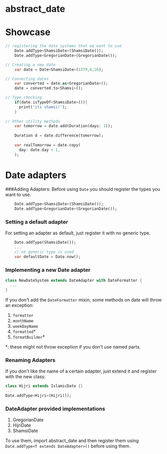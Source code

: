 # abstract_date
# Showcase

```dart
// registering the date systems that we want to use
    Date.addType<ShamsiDate>(ShamsiDate());
    Date.addType<GregorianDate>(GregorianDate());

// Creating a new date
    var date = Date<ShamsiDate>(1379,6,26);

// Converting dates
    var converted = date.as<GregorianDate>();
    date = converted.to<Shamsi>();

// Type checking
    if(date.isTypeOf<ShamsiDate>()){
      print('its shamsi!');
    }
    
// Other utility methods
    var tomorrow = date.add(Duration(days: 1));
    
    Duration d = date.difference(tomorrow);
  
    var realTomorrow = date.copy(
      day: date.day + 1,
    );
```

# Date adapters

###Adding Adapters:
Before using `Date` you should register the types you want to use.
```dart
    Date.addType<ShamsiDate>(ShamsiDate());
    Date.addType<GregorianDate>(GregorianDate());
```

### Setting a default adapter
For setting an adapter as default, just register it with no generic type.
```dart
    Date.addType(ShamsiDate());
    ...
    // no generic type is used
    var defaultDate = Date.now(); 
```

### Implementing a new Date adapter
```dart
class NewDateSystem extends DateAdapter with DateFormatter {
  ...
}
```

If you don't add the `DateFormatter` mixin, some methods on date will throw an exception:
1. `formatter`  
1. `monthName`  
1. `weekDayName`  
1. `formatted`*  
1. `formatBuilder`*

\*: these might not throw exception if you don't use named parts.


### Renaming Adapters
If you don't like the name of a certain adapter, just extend it and register with the new class:
```dart
class Hijri extends IslamicDate {}
...
Date.addType<Hijri>(Hijri());
```

### DateAdapter provided implementations

1. GregorianDate
2. HijriDate
3. ShamsiDate

To use them, import abstract_date and
 then register them using 
 `Date.addType<T extends DateAdapter>()` before using them. 